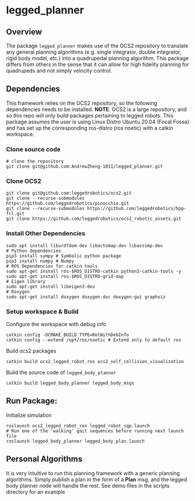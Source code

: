 # legged_planner
## Overview
The package `legged_planner` makes use of the OCS2 repository to translate any general planning algorithms (e.g. single integrator, double integrator, rigid body model, etc.)  into a quadrupedal planning algorithm.
This package differs from others in the sense that it can allow for high fidelity planning for quadrupeds and not simply velocity control.

## Dependencies
This framework relies on the OCS2 repository, so the following dependencies needs to be installed. **NOTE**: OCS2 is a large repository, and so this repo will only build packages pertaining to legged robots. This package assumes the user is using Linux Distro Ubuntu 20.04 (Focal Fossa) and has set up the corresponding ros-distro (ros noetic) with a catkin workspace.

### Clone source code ###
```
# clone the repository
git clone git@github.com:AndrewZheng-1011/legged_planner.git
```

### Clone OCS2 ###
```
git clone git@github.com:leggedrobotics/ocs2.git
git clone --recurse-submodules https://github.com/leggedrobotics/pinocchio.git
git clone --recurse-submodules https://github.com/leggedrobotics/hpp-fcl.git
git clone https://github.com/leggedrobotics/ocs2_robotic_assets.git
```

### Install Other Dependencies ###
```
sudo apt install liburdfdom-dev liboctomap-dev libassimp-dev
# Python dependencies
pip3 install sympy # Symbolic python package
pip3 install numpy # Numpy
# ROS Dependencies for catkin tools
sudo apt-get install ros-$ROS_DISTRO-catkin python3-catkin-tools -y
sudo apt-get install ros-$ROS_DISTRO-grid-map
# Eigen library
sudo apt-get install libeigen3-dev
# Doxygen
sudo apt-get install doxygen doxygen-doc doxygen-gui graphviz
```

### Setup workspace & Build ###
Configure the workspace with debug info
```
catkin config -DCMAKE_BUILD_TYPE=RelWithDebInfo
catkin config --extend /opt/ros/noetic # Extend only to default ros
```

Build ocs2 packages
```
catkin build ocs2_legged_robot_ros ocs2_self_collision_visualization
```

Build the source code of `legged_body_planner`
```
catkin build legged_body_planner legged_body_msgs
```


## Run Package:
Initialize simulation
```
roslaunch ocs2_legged_robot_ros legged_robot_sqp.launch
# Run one of the 'walking' gait sequences before running next launch file
roslaunch legged_body_planner legged_body_plan.launch
```


## Personal Algorithms
It is very intuitive to run this planning framework with a generic planning algorithms. Simply publish a plan in the form of a **Plan** msg, and the legged body planner node will handle the rest. See demo files in the scripts directory for an example

